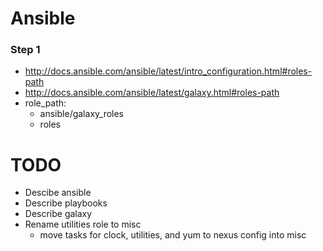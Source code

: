 # Ansible

### Step 1

- http://docs.ansible.com/ansible/latest/intro_configuration.html#roles-path
- http://docs.ansible.com/ansible/latest/galaxy.html#roles-path
- role_path:
    - ansible/galaxy_roles
    - roles

# TODO
- Descibe ansible
- Describe playbooks
- Describe galaxy
- Rename utilities role to misc
    - move tasks for clock, utilities, and yum to nexus config into misc
